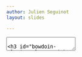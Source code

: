 ```yaml
---
author: Julien Seguinot
layout: slides

---
```


<!-- can't ne moved to template -->
<section data-markdown data-separator-notes="^Note:">
<textarea data-template>

### Bowdoin Glacier, GL  <!-- .element style="top: 1em" -->

<!-- .slide: data-background-image="https://live.staticflickr.com/65535/49298829236_2546afe01d_k.jpg" -->

---

# Towards global mountain paleoglacier and <br> biome connectivity modelling

<br>

**Julien Seguinot & Suzette Flantua**, 9 June 2022

Trond Mohn Foundation <br>
BIO, UiB & BCCR

---

### Paleoglacier modelling  <!-- .element style="top: 1em" -->

<!-- .slide: data-background-iframe="https://player.vimeo.com/video/294517816?autoplay=1&loop=1&color=ffffff&title=0&byline=0&portrait=0#t=45s" -->

---

### Biome connectivity

<img src="../../figures/cartoon-biome-connectivity.svg" width="540px"/>

---

https://mountainsinmotion.w.uib.no

<!-- can't be moved to template -->
</textarea>
</section>
